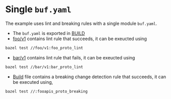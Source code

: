 # Single `buf.yaml`

The example uses lint and breaking rules with a single module `buf.yaml`.

- The `buf.yaml` is exported in [BUILD](BUILD.bazel)
- [foo/v1](foo/v1/BUILD.bazel) contains lint rule that succeeds, it can be exeucted using

```sh
bazel test //foo/v1:foo_proto_lint
```

- [bar/v1](bar/v1/BUILD.bazel) contains lint rule that fails, it can be exeucted using

```sh
bazel test //bar/v1:bar_proto_lint
```

- [Build](BUILD.bazel) file contains a breaking change detection rule that succeeds, it can be executed using,

```sh
bazel test //:fooapis_proto_breaking
```
